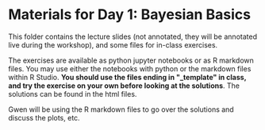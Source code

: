 # Materials for Day 1: Bayesian Basics


This folder contains the lecture slides (not annotated, they will be annotated live during the workshop), and some files for in-class exercises. 

The exercises are available as python jupyter notebooks or as R markdown files. You may use either the notebooks with python or the markdown files within R Studio. **You should use the files ending in "_template" in class, and try the exercise on your own before looking at the solutions**. The solutions can be found in the html files. 

Gwen will be using the R markdown files to go over the solutions and discuss the plots, etc.

